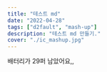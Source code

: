 ```yaml
---
title: "테스트 md"
date: "2022-04-28"
tags: ["d2fault", "mash-up"]
description: "테스트 md 만들기."
cover: "./ic_mashup.jpg"
---
```


배터리가 29퍼 남았어요,,



